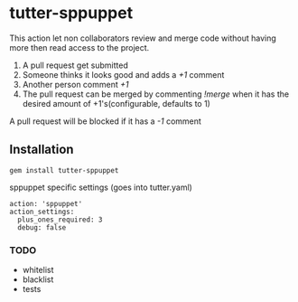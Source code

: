 # tutter-sppuppet

This action let non collaborators review
and merge code without having more then read access to the project.

1. A pull request get submitted
2. Someone thinks it looks good and adds a _+1_ comment
3. Another person comment _+1_
4. The pull request can be merged by commenting _!merge_ when it has the
desired amount of +1's(configurable, defaults to 1)

A pull request will be blocked if it has a _-1_ comment

## Installation

    gem install tutter-sppuppet

sppuppet specific settings (goes into tutter.yaml)

    action: 'sppuppet'
    action_settings:
      plus_ones_required: 3
      debug: false

### TODO
* whitelist
* blacklist
* tests
